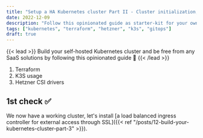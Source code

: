 ```yaml
---
title: "Setup a HA Kubernetes cluster Part II - Cluster initialization, GitOps way"
date: 2022-12-09
description: "Follow this opinionated guide as starter-kit for your own Kubernetes platform..."
tags: ["kubernetes", "terraform", "hetzner", "k3s", "gitops"]
draft: true
---
```


{{< lead >}}
Build your self-hosted Kubernetes cluster and be free from any SaaS solutions by following this opinionated guide 🎉
{{< /lead >}}

1. Terraform
2. K3S usage
3. Hetzner CSI drivers

## 1st check ✅

We now have a working cluster, let's install [a load balanced ingress controller for external access through SSL]({{< ref "/posts/12-build-your-kubernetes-cluster-part-3" >}}).
